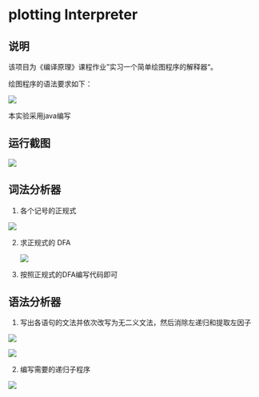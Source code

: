 # plotting Interpreter

## 说明

该项目为《编译原理》课程作业”实习一个简单绘图程序的解释器“。  

绘图程序的语法要求如下：

![](https://github.com/a-psycho/plottingInterpreter/images/image1.jpeg.png)

本实验采用java编写

## 运行截图

![](https://github.com/a-psycho/plottingInterpreter/images/run_example.png)

## 词法分析器

1. 各个记号的正规式

![](https://github.com/a-psycho/plottingInterpreter/images/image2.jpeg.png)

2. 求正规式的 DFA

   ![](https://github.com/a-psycho/plottingInterpreter/images/image3.jpeg.png)

3. 按照正规式的DFA编写代码即可

## 语法分析器

1. 写出各语句的文法并依次改写为无二义文法，然后消除左递归和提取左因子

![](https://github.com/a-psycho/plottingInterpreter/images/image4.jpeg.png)

![](https://github.com/a-psycho/plottingInterpreter/images/image5.jpeg.png)

2. 编写需要的递归子程序

![](https://github.com/a-psycho/plottingInterpreter/images/image6.jpeg.png)